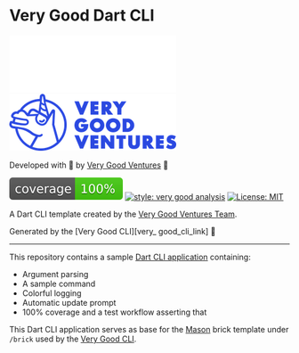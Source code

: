 # Very Good Dart CLI

[![Very Good Ventures][logo_white]][very_good_ventures_link_dark]
[![Very Good Ventures][logo_black]][very_good_ventures_link_light]

Developed with 💙 by [Very Good Ventures][very_good_ventures_link] 🦄

![coverage][coverage_badge]
[![style: very good analysis][very_good_analysis_badge]][very_good_analysis_link]
[![License: MIT][license_badge]][license_link]

A Dart CLI template created by the [Very Good Ventures Team][very_good_ventures_link].

Generated by the [Very Good CLI][very_
good_cli_link] 🤖

---

This repository contains a sample [Dart CLI application][dart_cli_guide] containing:

- Argument parsing
- A sample command
- Colorful logging
- Automatic update prompt
- 100% coverage and a test workflow asserting that

This Dart CLI application serves as base for the [Mason][mason_link] brick template under `/brick` used by 
the [Very Good CLI][very_good_cli_link].

[coverage_badge]: my_cli/coverage_badge.svg
[license_badge]: https://img.shields.io/badge/license-MIT-blue.svg
[license_link]: https://opensource.org/licenses/MIT
[logo_black]: https://raw.githubusercontent.com/VGVentures/very_good_brand/main/styles/README/vgv_logo_black.png#gh-light-mode-only
[logo_white]: https://raw.githubusercontent.com/VGVentures/very_good_brand/main/styles/README/vgv_logo_white.png#gh-dark-mode-only
[very_good_analysis_badge]: https://img.shields.io/badge/style-very_good_analysis-B22C89.svg
[very_good_analysis_link]: https://pub.dev/packages/very_good_analysis
[very_good_cli_link]: https://github.com/VeryGoodOpenSource/very_good_cli
[very_good_ventures_link]: https://verygood.ventures/?utm_source=github&utm_medium=banner&utm_campaign=core
[very_good_ventures_link_light]: https://verygood.ventures/?utm_source=github&utm_medium=banner&utm_campaign=core#gh-light-mode-only
[very_good_ventures_link_dark]: https://verygood.ventures/?utm_source=github&utm_medium=banner&utm_campaign=core#gh-dark-mode-only
[dart_cli_guide]: https://dart.dev/tutorials/server/cmdline
[mason_link]: https://pub.dev/packages/mason_cli
